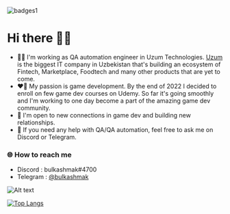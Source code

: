 ![badges1](https://img.shields.io/github/last-commit/bulkashmak/bulkashmak)
# Hi there 😶‍🌫️

- 👨‍💻 I'm working as QA automation engineer in Uzum Technologies. [Uzum](https://uzum.com/) is the biggest IT company in Uzbekistan that's building an ecosystem of Fintech, Marketplace, Foodtech and many other products that are yet to come.
- ❤️‍🔥 My passion is game development. By the end of 2022 I decided to enroll on few game dev courses on Udemy. So far it's going smoothly and I'm working to one day become a part of the amazing game dev community.
- 🤝 I'm open to new connections in game dev and building new relationships.
- 👻 If you need any help with QA/QA automation, feel free to ask me on Discord or Telegram.
### 🌐 How to reach me
- Discord  : bulkashmak#4700
- Telegram : [@bulkashmak](https://t.me/bulkashmak)
<!-- Markdown -->
![Alt text](https://spotify-recently-played-readme.vercel.app/api?user=31lxz2d4byvb763zh6q64easll7a&count=3&width=850)
<!-- Markdown -->
[![Top Langs](https://github-readme-stats.vercel.app/api/top-langs/?username=bulkashmak&card_width=850&theme=transparent)](https://github.com/anuraghazra/github-readme-stats)
<!--
**bulkashmak/bulkashmak** is a ✨ _special_ ✨ repository because its `README.md` (this file) appears on your GitHub profile.

Here are some ideas to get you started:

- 🔭 I’m currently working on ...
- 🌱 I’m currently learning ...
- 👯 I’m looking to collaborate on ...
- 🤔 I’m looking for help with ...
- 💬 Ask me about ...
- 📫 How to reach me: ...
- 😄 Pronouns: ...
- ⚡ Fun fact: ...
-->
